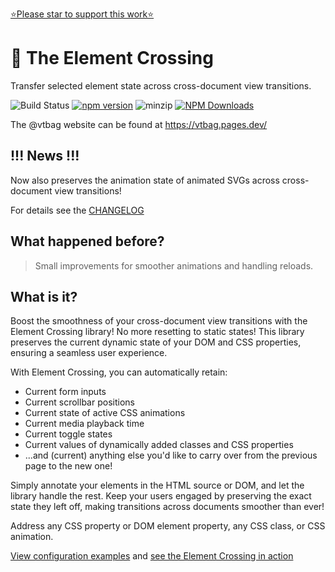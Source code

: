 [⭐️Please star to support this work⭐️](https://github.com/vtbag/element-crossing)

# 🚸 The Element Crossing

Transfer selected element state across cross-document view transitions.

![Build Status](https://github.com/vtbag/element-crossing/actions/workflows/run-build.yml/badge.svg)
[![npm version](https://img.shields.io/npm/v/@vtbag/element-crossing/latest)](https://www.npmjs.com/package/@vtbag/element-crossing)
![minzip](https://badgen.net/bundlephobia/minzip/@vtbag/element-crossing)
[![NPM Downloads](https://img.shields.io/npm/dw/@vtbag/element-crossing)](https://www.npmjs.com/package/@vtbag/element-crossing)

The @vtbag website can be found at https://vtbag.pages.dev/

## !!! News !!!

Now also preserves the animation state of animated SVGs across cross-document view transitions!

For details see the [CHANGELOG](https://github.com/vtbag/element-crossing/blob/main/CHANGELOG.md)

## What happened before?

> Small improvements for smoother animations and handling reloads.


## What is it?

Boost the smoothness of your cross-document view transitions with the Element Crossing library! No more resetting to static states! This library preserves the current dynamic state of your DOM and CSS properties, ensuring a seamless user experience.

With Element Crossing, you can automatically retain:

- Current form inputs
- Current scrollbar positions
- Current state of active CSS animations
- Current media playback time
- Current toggle states
- Current values of dynamically added classes and CSS properties
- ...and (current) anything else you'd like to carry over from the previous page to the new one!

Simply annotate your elements in the HTML source or DOM, and let the library handle the rest. Keep your users engaged by preserving the exact state they left off, making transitions across documents smoother than ever!

Address any CSS property or DOM element property, any CSS class, or CSS animation.

[View configuration examples](https://vtbag.pages.dev/tools/element-crossing/#applications-with-real-world-examples) and [see the Element Crossing in action](https://vtbag.pages.dev/crossing/vanilla/1/)

